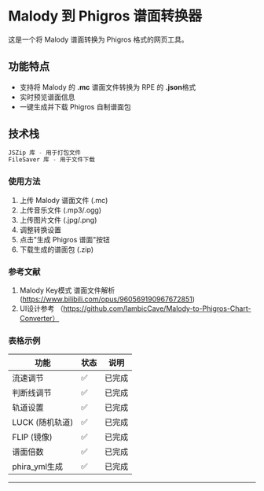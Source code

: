 # Malody 到 Phigros 谱面转换器
这是一个将 Malody 谱面转换为 Phigros 格式的网页工具。

## 功能特点

- 支持将 Malody 的 **.mc** 谱面文件转换为 RPE 的 **.json**格式
- 实时预览谱面信息
- 一键生成并下载 Phigros 自制谱面包

## 技术栈


```javascript
JSZip 库 - 用于打包文件
FileSaver 库 - 用于文件下载
```


### 使用方法

1. 上传 Malody 谱面文件 (.mc)
2. 上传音乐文件 (.mp3/.ogg)
3. 上传图片文件 (.jpg/.png)
4. 调整转换设置
5. 点击"生成 Phigros 谱面"按钮
6. 下载生成的谱面包 (.zip)

### 参考文献

1. Malody Key模式 谱面文件解析(https://www.bilibili.com/opus/960569190967672851)
2. UI设计参考
（https://github.com/IambicCave/Malody-to-Phigros-Chart-Converter）

### 表格示例

| 功能 | 状态 | 说明 |
|------|------|------|
| 流速调节 | ✅ | 已完成 |
| 判断线调节 | ✅ | 已完成 |
| 轨道设置 | ✅ | 已完成 |
| LUCK (随机轨道) | ✅ | 已完成|
| FLIP (镜像) | ✅ | 已完成 |
| 谱面倍数 | ✅ | 已完成 |
| phira_yml生成 | ✅ | 已完成 |

****